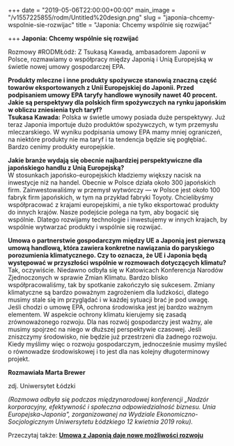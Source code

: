 +++
date = "2019-05-06T22:00:00+00:00"
main_image = "/v1557225855/rodm/Untitled%20design.png"
slug = "japonia-chcemy-wspolnie-sie-rozwijac"
title = "Japonia: Chcemy wspólnie się rozwijać"

+++
**Japonia: Chcemy wspólnie się rozwijać**

Rozmowy #RODMŁódź: Z Tsukasą Kawadą, ambasadorem Japonii w Polsce, rozmawiamy o współpracy między Japonią i Unią Europejską w świetle nowej umowy gospodarczej EPA.

**Produkty mleczne i inne produkty spożywcze stanowią znaczną część towarów eksportowanych z Unii Europejskiej do Japonii. Przed podpisaniem umowy EPA taryfy handlowe wynosiły nawet 40 procent. Jakie są perspektywy dla polskich firm spożywczych na rynku japońskim w obliczu zniesienia tych taryf?**  
**Tsukasa Kawada:** Polska w świetle umowy posiada duże perspektywy. Już teraz Japonia importuje dużo produktów spożywczych, w tym przemysłu mleczarskiego. W wyniku podpisania umowy EPA mamy mniej ograniczeń, na niektóre produkty nie ma taryf i ta tendencja będzie się pogłębiać. Bardzo cenimy produkty europejskie.

**Jakie branże wydają się obecnie najbardziej perspektywiczne dla japońskiego handlu z Unią Europejską?**  
W stosunkach japońsko-europejskich kładziemy większy nacisk na inwestycje niż na handel. Obecnie w Polsce działa około 300 japońskich firm. Zainwestowaliśmy w przemysł wytwórczy — w Polsce jest około 100 fabryk firm japońskich, w tym na przykład fabryki Toyoty. Chcielibyśmy współpracować z krajami europejskimi, a nie tylko eksportować produkty do innych krajów. Nasze podejście polega na tym, aby bogacić się wspólnie. Dlatego rozwijamy technologie i inwestujemy w innych krajach, by wspólnie wytwarzać produkty i wspólnie się rozwijać.

**Umowa o partnerstwie gospodarczym między UE a Japonią jest pierwszą umową handlową, która zawiera konkretne nawiązania do paryskiego porozumienia klimatycznego. Czy to oznacza, że UE i Japonia będą występować w przyszłości wspólnie w rozmowach dotyczących klimatu?**  
Tak, oczywiście. Niedawno odbyła się w Katowicach Konferencja Narodów Zjednoczonych w sprawie Zmian Klimatu. Bardzo blisko współpracowaliśmy, tak by spotkanie zakończyło się sukcesem. Zmiany klimatyczne są bardzo poważnym zagrożeniem dla ludzkości, dlatego musimy stale się im przyglądać i w każdej sytuacji brać je pod uwagę.  
Jeśli chodzi o umowę EPA, ochrona środowiska jest jej bardzo ważnym elementem. W aspekcie ochrony klimatu kierujemy się zasadą zrównoważonego rozwoju. Dla nas rozwój gospodarczy jest ważny, ale musimy spojrzeć na niego w dłuższej perspektywie czasowej. Jeśli zniszczymy środowisko, nie będzie już przestrzeni dla żadnego rozwoju. Kiedy myślimy więc o rozwoju gospodarczym, jednocześnie musimy myśleć o równowadze środowiskowej i to jest dla nas kolejny długoterminowy projekt.

**Rozmawiała Marta Brewer**

zdj. Uniwersytet Łódzki

_(Rozmowa odbyła się podczas międzynarodowej konferencji „Nadzór korporacyjny, efektywność i społeczna odpowiedzialność biznesu. Unia Europejska-Japonia", zorganizowanej na Wydziale Ekonomiczno-Socjologicznym Uniwersytetu Łódzkiego 12 kwietnia 2019 roku)._

Przeczytaj także: [**Umowa z Japonią daje nowe możliwości rozwoju**](https://www.rodm-lodz.pl/aktualnosci/dzialania/spotkania/umowa-z-japonia/)